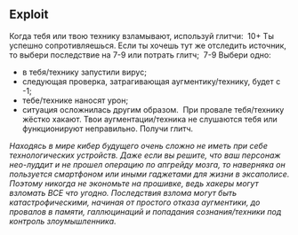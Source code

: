 ## Exploit
Когда тебя или твою технику взламывают, используй глитчи: 
10+ Ты успешно сопротивляешься. Если ты хочешь тут же отследить источник, то выбери последствие на 7-9 или потрать глитч; 
7-9 Выбери одно: 
- в тебя/технику запустили вирус; 
- следующая проверка, затрагивающая аугментику/технику, будет с -1; 
- тебе/технике наносят урон; 
- ситуация осложнилась другим образом. 
При провале тебя/технику жёстко хакают. Твои аугментации/техника не слушаются тебя или функционируют неправильно. Получи глитч.

*Находясь в мире кибер будущего очень сложно не иметь при себе технологических устройств. Даже если вы решите, что ваш персонаж нео-луддит и не прошел операцию по апгрейду мозга, то наверняка он пользуется смартфоном или иными гаджетами для жизни в эксаполисе. Поэтому никогда не экономьте на прошивке, ведь хакеры могут взломать ВСЕ что угодно. Последствия взлома могут быть катастрофическими, начиная от простого отказа аугментики, до провалов в памяти, галлюцинаций и попадания сознания/техники под контроль злоумышленника.*